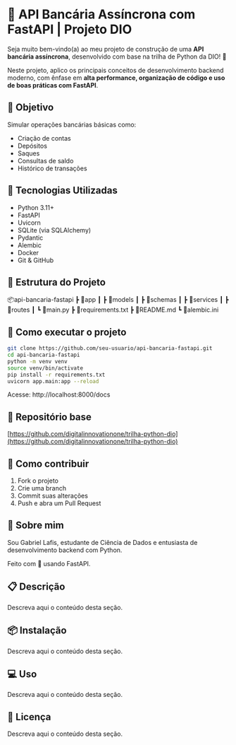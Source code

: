 # 🏦 API Bancária Assíncrona com FastAPI | Projeto DIO

Seja muito bem-vindo(a) ao meu projeto de construção de uma **API bancária assíncrona**, desenvolvido com base na trilha de Python da DIO! 🚀

Neste projeto, aplico os principais conceitos de desenvolvimento backend moderno, com ênfase em **alta performance, organização de código e uso de boas práticas com FastAPI**.

## 🎯 Objetivo

Simular operações bancárias básicas como:
- Criação de contas
- Depósitos
- Saques
- Consultas de saldo
- Histórico de transações

## 🧪 Tecnologias Utilizadas

- Python 3.11+
- FastAPI
- Uvicorn
- SQLite (via SQLAlchemy)
- Pydantic
- Alembic
- Docker
- Git & GitHub

## 📁 Estrutura do Projeto

📦api-bancaria-fastapi
 ┣ 📂app
 ┃ ┣ 📂models
 ┃ ┣ 📂schemas
 ┃ ┣ 📂services
 ┃ ┣ 📂routes
 ┃ ┗ 📜main.py
 ┣ 📜requirements.txt
 ┣ 📜README.md
 ┗ 📜alembic.ini

## 🚀 Como executar o projeto

```bash
git clone https://github.com/seu-usuario/api-bancaria-fastapi.git
cd api-bancaria-fastapi
python -m venv venv
source venv/bin/activate
pip install -r requirements.txt
uvicorn app.main:app --reload
```

Acesse: http://localhost:8000/docs

## 🔗 Repositório base

[https://github.com/digitalinnovationone/trilha-python-dio](https://github.com/digitalinnovationone/trilha-python-dio)

## 🤝 Como contribuir

1. Fork o projeto
2. Crie uma branch
3. Commit suas alterações
4. Push e abra um Pull Request

## 🧠 Sobre mim

Sou Gabriel Lafis, estudante de Ciência de Dados e entusiasta de desenvolvimento backend com Python.

Feito com 💙 usando FastAPI.


## 📋 Descrição

Descreva aqui o conteúdo desta seção.


## 📦 Instalação

Descreva aqui o conteúdo desta seção.


## 💻 Uso

Descreva aqui o conteúdo desta seção.


## 📄 Licença

Descreva aqui o conteúdo desta seção.
